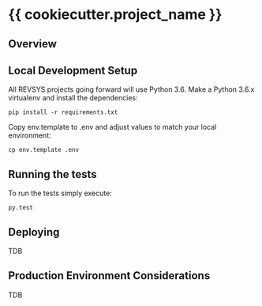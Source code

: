 # {{ cookiecutter.project_name }}

## Overview

## Local Development Setup

All REVSYS projects going forward will use Python 3.6. Make a Python 3.6.x virtualenv and install the dependencies:

    pip install -r requirements.txt

Copy env.template to .env and adjust values to match your local environment:

    cp env.template .env

## Running the tests

To run the tests simply execute:

    py.test

## Deploying

TDB

## Production Environment Considerations

TDB

